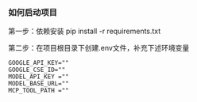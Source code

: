 ### 如何启动项目

第一步：依赖安装
pip install -r requirements.txt

第二步：在项目根目录下创建.env文件，补充下述环境变量
```text
GOOGLE_API_KEY=""
GOOGLE_CSE_ID=""
MODEL_API_KEY =""
MODEL_BASE_URL=""
MCP_TOOL_PATH =""
```